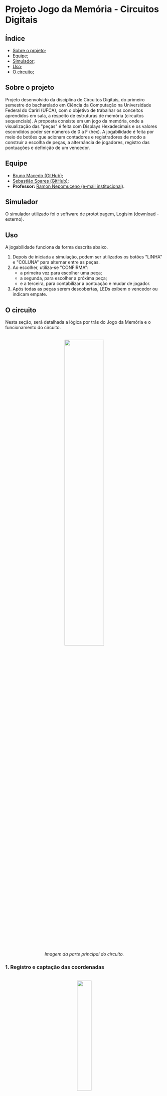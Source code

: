 # Projeto Jogo da Memória - Circuitos Digitais

## Índice
- [Sobre o projeto](#sobre-o-projeto);
- [Equipe](#equipe);
- [Simulador](#simulador);
- [Uso](#uso);
- [O circuito](#o-circuito);

## Sobre o projeto
Projeto desenvolvido da disciplina de Circuitos Digitais, do primeiro semestre do bacharelado em Ciência da Computação na Universidade Federal do Cariri (UFCA), com o objetivo de trabalhar os conceitos aprendidos em sala, a respeito de estruturas de memória (circuitos sequenciais).
A proposta consiste em um jogo da memória, onde a visualização das "peças" é feita com Displays Hexadecimais e os valores escondidos poder ser números de 0 a F (hex). A jogabilidade é feita por meio de botões que acionam contadores e registradores de modo a construir a escolha de peças, a alternância de jogadores, registro das pontuações e definição de um vencedor.

## Equipe
- [Bruno Macedo (GitHub)](https://github.com/brunom-dev);
- [Sebastião Soares (GitHub)](https://github.com/sebastiaosoares);
- **Professor:** [Ramon Nepomuceno (e-mail institucional)](mailto:ramon.nepomuceno@ufca.edu.br).

## Simulador
O simulador utilizado foi o software de prototipagem, Logisim ([download](https://sourceforge.net/projects/circuit/) - externo).

## Uso
A jogabilidade funciona da forma descrita abaixo.
1. Depois de iniciada a simulação, podem ser utilizados os botões "LINHA" e "COLUNA" para alternar entre as peças.
2. Ao escolher, utiliza-se "CONFIRMA":
   - a primeira vez para escolher uma peça;
   - a segunda, para escolher a próxima peça;
   - e a terceira, para contabilizar a pontuação e mudar de jogador.
3. Após todas as peças serem descobertas, LEDs exibem o vencedor ou indicam empate.

## O circuito
Nesta seção, será detalhada a lógica por trás do Jogo da Memória e o funcionamento do circuito.

<div align="center">
   <br><img width="50%" src="docs/0.png"><br>
   <i>Imagem da parte principal do circuito.</i><br>
</div>

### 1. Registro e captação das coordenadas
<div align="center">
   <br><img width="30%" src="docs/1.png"><br>
</div> <br>
Essa parte do circuito é responsável pela captação e registro das coordenadas selecionadas pelos jogadores no tabuleiro, armazenando-as em linha (LIN) e coluna (COL).

   - <strong>Botões de entrada (LINHA e COLUNA)</strong> <br>
        Esses botões atuam como sinais de controle para os flip-flops tipo D, responsáveis por registrar as coordenadas. Quando pressionados, alteram os valores das saídas correspondentes à linha (LIN) ou à coluna (COL).

   - <strong>Flip-Flops tipo D</strong> <br />
        Cada flip-flop registra e armazena o valor correspondente à linha ou coluna. O valor atualizado é exibido na saída ("LIN" e "COL"), representando as coordenadas escolhidas.

   - <strong>Saídas "x" e "y"</strong> <br />
        As saídas combinadas das coordenadas (x para coluna, y para linha) são utilizadas pelo circuito principal para acessar as posições do tabuleiro.
<br>

### 2. Gerenciador de Estados
<div align="center">
   <br><img width="30%" src="docs/2.png"><br>
</div> <br>
O gerenciador de estados é responsável por controlar o fluxo de estados do jogo, alternando entre os diferentes estágios da jogabilidade. Ele utiliza um flip-flop tipo D e portas lógicas para definir qual estado o jogo deve estar em um determinado momento.

   - <strong>Flip-Flop tipo D</strong> <br>
         O flip-flop armazena o estado atual do jogo. Quando o botão "CONFIRMA" é pressionado, ele gera um pulso de clock, permitindo que haja o avanço do estado atual para o próximo.
   - <strong> Portas AND </strong> <br>
         As portas AND recebem sinais dos estados anteriores e o sinal do botão CONFIRMA para calcular a transição entre os estados state0, state1, state2, e state3.

   - <strong> Estados (state0, state1, state2, state3) </strong> <br>
         Cada estado corresponde a uma fase específica do jogo:

        - <strong>state0</strong>: Seleção da primeira peça.
        - <strong>state1</strong>: Seleção da segunda peça.
        - <strong>state2</strong>: Confirmação das peças selecionadas.
        - <strong>state3</strong>: Alternância de jogador e atualização da pontuação. Após atingir o state3, a máquina de estados é resetada, retornando ao estado inicial (state0) para reiniciar o processo com o próximo jogador.
<br>

### 3. Gerenciador dos LED´S
<div align="center">
   <br><img width="30%" src="docs/3.png"><br>
</div> <br>

O demultiplexador (DMX) é responsável por controlar qual LED será aceso, indicando a peça atual que o jogador está percorrendo no tabuleiro. Ele utiliza as coordenadas registradas (XY) para selecionar a saída correspondente.

   - <strong>Entrada do DMX</strong>
      - O valor constante 1 é aplicado à entrada do demultiplexador. Isso significa que ele sempre terá um sinal ativo para ser enviado.
      - A variável de controle são as coordenadas XY (linha e coluna) provenientes do registro de coordenadas. Elas determinam qual saída será ativada.
      
   - <strong>Saídas do DMX</strong>
      - As saídas do demultiplexador correspondem aos túneis correspondente a cada LED do tabuleiro, com cada saída ativando o LED da peça atual que o jogador está percorrendo.
    
Na prática temos que ao navegar pelo tabuleiro utilizando os botões de controle (LINHA e COLUNA), o DMX atualiza a saída correspondente com base no valor das coordenadas registradas, acendendo o LED que indica a posição atual.

<br>


### 4. Gerenciador dos LED´S
<div align="center">
   <br><img width="30%" src="docs/4.png"><br>
</div> <br>

Este circuito é responsável por armazenar as coordenadas das posições escolhidas no tabuleiro durante as etapas de seleção das peças. Ele utiliza flip-flops tipo D e portas lógicas para gerenciar e registrar as posições para cada jogada.

   - <strong> Entrada de Controle </strong> <br>
       O botão "CONFIRMA" serve como sinal de controle. Ele é usado para permitir o registro das coordenadas selecionadas, gerando um pulso que ativa o armazenamento nos flip-flops correspondentes.

   - <strong> Estados State0 e State1 </strong> <br>
        O controle do circuito é dividido em dois estados principais:
       - State0: Registra as coordenadas da primeira peça selecionada (LIN1 e COL1).
       - State1: Registra as coordenadas da segunda peça selecionada (LIN2 e COL2).
       
   - <strong> Flip-Flops Tipo D </strong> <br> 
     Cada flip-flop armazena um valor de coordenada:
     - LIN1 e COL1 armazenam as coordenadas da primeira peça.
     - LIN2 e COL2 armazenam as coordenadas da segunda peça.

   - <strong> Portas AND </strong> <br> 
      As portas AND garantem que o registro só ocorra quando o botão "CONFIRMA" é pressionado e o circuito está no estado correto (state0 ou state1).

   - <strong> Saídas </strong> <br>
     As combinações das saídas dos flip-flops (savedXY1 e savedXY2) representam as coordenadas armazenadas de cada peça selecionada.


<br>


### 5. Multiplexadores para Seleção de Peças
<div align="center">
   <br><img width="30%" src="docs/4.png"><br>
</div> <br>

Esses multiplexadores (MUX) são responsaveis por manter a primeira peça selecionada ativa no tabuleiro enquanto o jogador escolhe a segunda peça do par.

- <strong>Entradas</strong>
     - Os multiplexadores recebem entradas que representam as posições possíveis no tabuleiro. Cada posição é associada a uma coordenada (linha e coluna) do tabuleiro.
     - As coordenadas salvas (savedXY1 e savedXY2) são usadas como sinais de controle.
- <strong>MUX 1:</strong> Mantém ativa a posição correspondente à primeira peça selecionada, utilizando as coordenadas salvas em savedXY1
- <strong>MUX 2:</strong> Ativa a posição correspondente à segunda peça selecionada, utilizando as coordenadas salvas em savedXY2
- <strong>Saidas</strong>
     - <strong>valueXY1</strong> Mantém a ativação da primeira peça, garantindo que ela continue iluminada durante a escolha da segunda peça.
     - <strong>valueXY2:</strong> Ativa a segunda peça com base na nova seleção do jogador.
<br>
Esse é um funcionamento essencial no jogo da memória, pois assim possibilita os jogadores memorizarem as peças e suas respectivas posições durante o andamento do jogo.

<br>


### 6. Estrutura de Verificação de Acerto
<div align="center">
   <br><img width="30%" src="docs/4.png"><br>
</div> <br>

Estrutura responsável por comparar os valores das peças selecionadas e determinar se houve um acerto, gerando um sinal para indicar o resultado. Ele utiliza comparadores e portas lógica combinacionais para realizar a verificação.

- <strong>Entradas</strong>
   - valueXY1 e valueXY2: Representam os valores das peças selecionadas no tabuleiro. São as saídas dos multiplexadores descritos na Etapa 5.
   - state3: Representa o estado do jogo em que ocorre a verificação de acerto, garantindo que a comparação só seja realizada na etapa correta e contabilize acerto apenas por um instante de pulso.
- <strong>Comparador</strong>
   - O comparador verifica a igualdade entre valueXY1 e valueXY2. e os valores forem iguais, a saída do comparador será ativada (lógica 1), indicando que as peças formar um par correto.
- <strong>Porta AND</strong>
   - A porta AND combina o resultado do comparador com o sinal do estado state3. Isso assegura que o pulso de "acerto" (correct) só será gerado se o jogo estiver no estado de verificação e os valores forem iguais.
- <strong> Saída: correct </strong>
   - A saída correct indica se o jogador acertou ao selecionar as peças. Este sinal é utilizado para atualizar a pontuação como vai ser descrito posteriomente.


